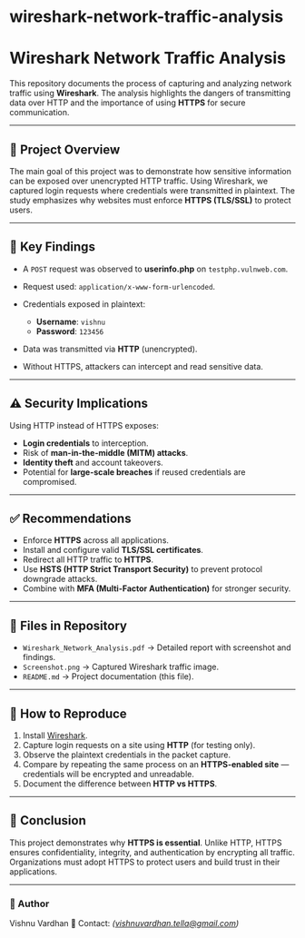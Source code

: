 # wireshark-network-traffic-analysis
# Wireshark Network Traffic Analysis

This repository documents the process of capturing and analyzing network traffic using **Wireshark**. The analysis highlights the dangers of transmitting data over HTTP and the importance of using **HTTPS** for secure communication.

---

## 📌 Project Overview

The main goal of this project was to demonstrate how sensitive information can be exposed over unencrypted HTTP traffic. Using Wireshark, we captured login requests where credentials were transmitted in plaintext. The study emphasizes why websites must enforce **HTTPS (TLS/SSL)** to protect users.

---

## 🔎 Key Findings

* A `POST` request was observed to **userinfo.php** on `testphp.vulnweb.com`.
* Request used: `application/x-www-form-urlencoded`.
* Credentials exposed in plaintext:

  * **Username**: `vishnu`
  * **Password**: `123456`
* Data was transmitted via **HTTP** (unencrypted).
* Without HTTPS, attackers can intercept and read sensitive data.

---

## ⚠️ Security Implications

Using HTTP instead of HTTPS exposes:

* **Login credentials** to interception.
* Risk of **man-in-the-middle (MITM) attacks**.
* **Identity theft** and account takeovers.
* Potential for **large-scale breaches** if reused credentials are compromised.

---

## ✅ Recommendations

* Enforce **HTTPS** across all applications.
* Install and configure valid **TLS/SSL certificates**.
* Redirect all HTTP traffic to **HTTPS**.
* Use **HSTS (HTTP Strict Transport Security)** to prevent protocol downgrade attacks.
* Combine with **MFA (Multi-Factor Authentication)** for stronger security.

---

## 📂 Files in Repository

* `Wireshark_Network_Analysis.pdf` → Detailed report with screenshot and findings.
* `Screenshot.png` → Captured Wireshark traffic image.
* `README.md` → Project documentation (this file).

---

## 🚀 How to Reproduce

1. Install [Wireshark](https://www.wireshark.org/).
2. Capture login requests on a site using **HTTP** (for testing only).
3. Observe the plaintext credentials in the packet capture.
4. Compare by repeating the same process on an **HTTPS-enabled site** — credentials will be encrypted and unreadable.
5. Document the difference between **HTTP vs HTTPS**.

---

## 📖 Conclusion

This project demonstrates why **HTTPS is essential**. Unlike HTTP, HTTPS ensures confidentiality, integrity, and authentication by encrypting all traffic. Organizations must adopt HTTPS to protect users and build trust in their applications.

---

### 👤 Author

Vishnu Vardhan
📧 Contact: *(vishnuvardhan.tella@gmail.com)*
